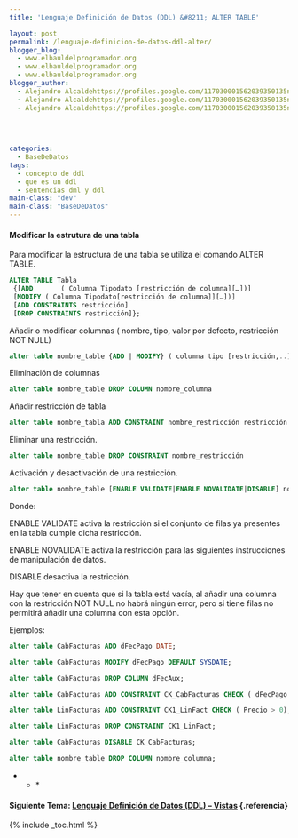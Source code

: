 ```yaml
---
title: 'Lenguaje Definición de Datos (DDL) &#8211; ALTER TABLE'

layout: post
permalink: /lenguaje-definicion-de-datos-ddl-alter/
blogger_blog:
  - www.elbauldelprogramador.org
  - www.elbauldelprogramador.org
  - www.elbauldelprogramador.org
blogger_author:
  - Alejandro Alcaldehttps://profiles.google.com/117030001562039350135noreply@blogger.com
  - Alejandro Alcaldehttps://profiles.google.com/117030001562039350135noreply@blogger.com
  - Alejandro Alcaldehttps://profiles.google.com/117030001562039350135noreply@blogger.com

  
  
  
categories:
  - BaseDeDatos
tags:
  - concepto de ddl
  - que es un ddl
  - sentencias dml y ddl
main-class: "dev"
main-class: "BaseDeDatos"
---
```

<div class="icosql">
</div>

#### Modificar la estrutura de una tabla

Para modificar la estructura de una tabla se utiliza el comando ALTER TABLE.

```sql
ALTER TABLE Tabla
 {[ADD       ( Columna Tipodato [restricción de columna][…])]
 [MODIFY ( Columna Tipodato[restricción de columna]][…])]
 [ADD CONSTRAINTS restricción]
 [DROP CONSTRAINTS restricción]};
```

  
<!--ad-->

  
Añadir o modificar columnas ( nombre, tipo, valor por defecto, restricción NOT NULL)

```sql
alter table nombre_table {ADD | MODIFY} ( columna tipo [restricción,..])
```

Eliminación de columnas

```sql
alter table nombre_table DROP COLUMN nombre_columna
```

Añadir restricción de tabla

```sql
alter table nombre_tabla ADD CONSTRAINT nombre_restricción restricción
```

Eliminar una restricción.

```sql
alter table nombre_table DROP CONSTRAINT nombre_restricción 
```

Activación y desactivación de una restricción.

```sql
alter table nombre_table [ENABLE VALIDATE|ENABLE NOVALIDATE|DISABLE] nombre_restricción
```

Donde:

ENABLE VALIDATE activa la restricción si el conjunto de filas ya presentes en la tabla cumple dicha restricción.

ENABLE NOVALIDATE activa la restricción para las siguientes instrucciones de manipulación de datos.

DISABLE desactiva la restricción.

Hay que tener en cuenta que si la tabla está vacía, al añadir una columna con la restricción NOT NULL no habrá ningún error, pero si tiene filas no permitirá añadir una columna con esta opción. 

Ejemplos:

```sql
alter table CabFacturas ADD dFecPago DATE;
```



```sql
alter table CabFacturas MODIFY dFecPago DEFAULT SYSDATE;
```



```sql
alter table CabFacturas DROP COLUMN dFecAux;
```



```sql
alter table CabFacturas ADD CONSTRAINT CK_CabFacturas CHECK ( dFecPago >= dFecFac);
```



```sql
alter table LinFacturas ADD CONSTRAINT CK1_LinFact CHECK ( Precio > 0);
```



```sql
alter table LinFacturas DROP CONSTRAINT CK1_LinFact;
```



```sql
alter table CabFacturas DISABLE CK_CabFacturas;
```



```sql
alter table nombre_table DROP COLUMN nombre_columna;
```



* * *</p> 

#### Siguiente Tema: [Lenguaje Definición de Datos (DDL) &#8211; Vistas][1] {.referencia}



 [1]: https://elbauldelprogramador.com/lenguaje-definicion-de-datos-ddl-vistas/

{% include _toc.html %}
